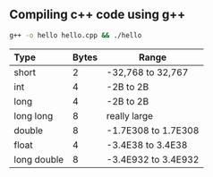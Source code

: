 
## Compiling c++ code using g++
```bash
g++ -o hello hello.cpp && ./hello
```

|Type | Bytes | Range |
|:-----|-------|------------------|
| short|   2   | -32,768 to 32,767|
| int  |   4   | -2B to 2B        |
| long |   4   | -2B to 2B        |
| long long | 8 |   really large |
| double|  8  | -1.7E308 to 1.7E308 |
| float | 4 | -3.4E38 to 3.4E38 |
| long double | 8 | -3.4E932 to 3.4E932 |
